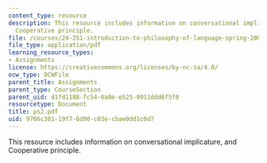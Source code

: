 ```yaml
---
content_type: resource
description: This resource includes information on conversational implicature, and
  Cooperative principle.
file: /courses/24-251-introduction-to-philosophy-of-language-spring-2006/9766c38119f76d90c03ecbae0dd1c0d7_ps2.pdf
file_type: application/pdf
learning_resource_types:
- Assignments
license: https://creativecommons.org/licenses/by-nc-sa/4.0/
ocw_type: OCWFile
parent_title: Assignments
parent_type: CourseSection
parent_uid: d1fd1188-fc54-0a0e-e525-9911ddd6f5f0
resourcetype: Document
title: ps2.pdf
uid: 9766c381-19f7-6d90-c03e-cbae0dd1c0d7
---
```

This resource includes information on conversational implicature, and Cooperative principle.
